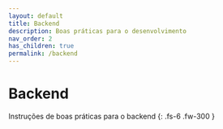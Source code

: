```yaml
---
layout: default
title: Backend
description: Boas práticas para o desenvolvimento
nav_order: 2
has_children: true
permalink: /backend
---
```


# Backend

Instruções de boas práticas para o backend
{: .fs-6 .fw-300 }